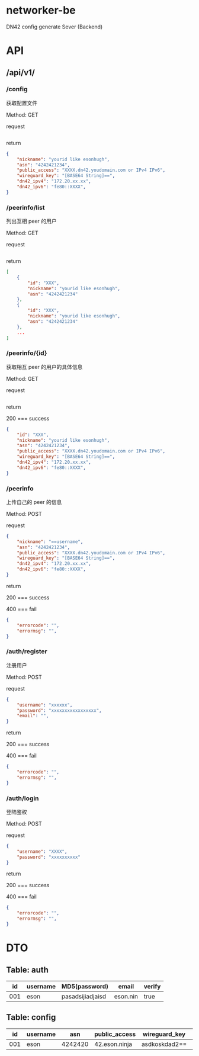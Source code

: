 # networker-be

DN42 config generate Sever (Backend)

# API

## /api/v1/

### /config

获取配置文件

Method: GET

request

```json
```

return 

```json
{
    "nickname": "yourid like esonhugh",
    "asn": "4242421234",
    "public_access": "XXXX.dn42.youdomain.com or IPv4 IPv6",
    "wireguard_key": "[BASE64 String]==",
    "dn42_ipv4": "172.20.xx.xx",
    "dn42_ipv6": "fe80::XXXX",
}
```


### /peerinfo/list

列出互相 peer 的用户

Method: GET

request

```json
```

return

```json
[
    {
        "id": "XXX",
        "nickname": "yourid like esonhugh",
        "asn": "4242421234"
    }, 
    {
        "id": "XXX",
        "nickname": "yourid like esonhugh",
        "asn": "4242421234"
    }, 
    ...
]
```


### /peerinfo/{id}

获取相互 peer 的用户的具体信息

Method: GET

request

```json
```

return 

200 === success

```json
{
    "id": "XXX",
    "nickname": "yourid like esonhugh",
    "asn": "4242421234",
    "public_access": "XXXX.dn42.youdomain.com or IPv4 IPv6",
    "wireguard_key": "[BASE64 String]==",
    "dn42_ipv4": "172.20.xx.xx",
    "dn42_ipv6": "fe80::XXXX",
}
```

### /peerinfo

上传自己的 peer 的信息

Method: POST

request

```json
{
    "nickname": "==username",
    "asn": "4242421234",
    "public_access": "XXXX.dn42.youdomain.com or IPv4 IPv6",
    "wireguard_key": "[BASE64 String]==",
    "dn42_ipv4": "172.20.xx.xx",
    "dn42_ipv6": "fe80::XXXX",
}
```

return 

200 === success

400 === fail

```json
{
    "errorcode": "",
    "errormsg": "",
}
```

### /auth/register

注册用户

Method: POST

request
```json
{
    "username": "xxxxxx",
    "password": "xxxxxxxxxxxxxxxxx",
    "email": "",
}
```

return 

200 === success

400 === fail

```json
{
    "errorcode": "",
    "errormsg": "",
}
```

### /auth/login

登陆鉴权

Method: POST

request
```json
{
    "username": "XXXX",
    "password": "xxxxxxxxxx"
}
```


return 

200 === success

400 === fail

```json
{
    "errorcode": "",
    "errormsg": "",
}
```

# DTO

## Table: auth

|id |username|MD5(password)|email|verify|
|---|--------|-------------|-----|------|
|001|eson|pasadsijiadjaisd|eson.nin|true|

## Table: config

|id |username|asn|public_access|wireguard_key|dn42_ipv4|dn42_ipv6|
|---|--------|---|-------------|-------------|---------|---------|
|001|eson|4242420|42.eson.ninja|asdkoskdad2==|172.xxxxx|fe80::222|
